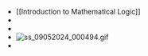 - [[Introduction to Mathematical Logic]]
-
-
- ![ss_09052024_000494.gif](../assets/ss_09052024_000494_1725568853758_0.gif)
-
